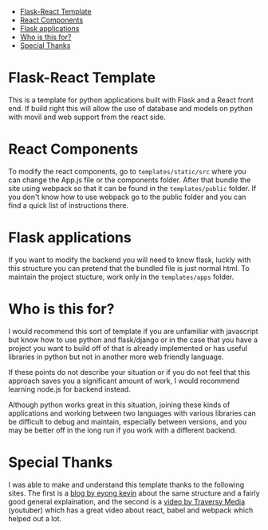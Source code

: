 - [Flask-React Template](#flask-react-template)
- [React Components](#react-components)
- [Flask applications](#flask-applications)
- [Who is this for?](#who-is-this-for)
- [Special Thanks](#special-thanks)

# Flask-React Template

This is a template for python applications built with Flask and a React front end. If build right this will allow the use of database and models on python with movil and web support from the react side.

# React Components

To modify the react components, go to `templates/static/src` where you can change the App.js file or the components folder. After that bundle the site using webpack so that it can be found in the `templates/public` folder. If you don't know how to use webpack go to the public folder and you can find a quick list of instructions there.

# Flask applications

If you want to modify the backend you will need to know flask, luckly with this structure you can pretend that the bundled file is just normal html. To maintain the project stucture, work only in the `templates/apps` folder.

# Who is this for?

I would recommend this sort of template if you are unfamiliar with javascript but know how to use python and flask/django or in the case that you have a project you want to build off of that is already implemented or has useful libraries in python but not in another more web friendly language.

If these points do not describe your situation or if you do not feel that this approach saves you a significant amount of work, I would recommend learning node.js for backend instead.

Although python works great in this situation, joining these kinds of applications and working between two languages with various libraries can be difficult to debug and maintain, especially between versions, and you may be better off in the long run if you work with a different backend.

# Special Thanks

I was able to make and understand this template thanks to the following sites. The first is a [blog by eyong kevin](https://itnext.io/a-template-for-creating-a-full-stack-web-application-with-flask-npm-webpack-and-reactjs-be2294b111bd) about the same structure and a fairly good general explaination, and the second is a [video by Traversy Media](https://www.youtube.com/watch?v=deyxI-6C2u4) (youtuber) which has a great video about react, babel and webpack which helped out a lot.
